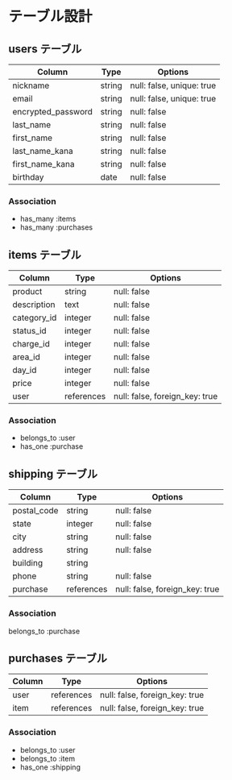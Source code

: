 # テーブル設計

## users テーブル

| Column             | Type   | Options                   |
| ---------------    | ------ | ------------------------- |
| nickname           | string | null: false, unique: true |
| email              | string | null: false, unique: true |
| encrypted_password | string | null: false               |
| last_name          | string | null: false               |
| first_name         | string | null: false               |
| last_name_kana     | string | null: false               |
| first_name_kana    | string | null: false               |
| birthday           | date   | null: false               |


### Association
- has_many :items
- has_many :purchases

## items テーブル

| Column      | Type       | Options                        |
| ----------- | ---------- | ------------------------------ |
| product     | string     | null: false                    |
| description | text       | null: false                    |
| category_id | integer    | null: false                    |
| status_id   | integer    | null: false                    |
| charge_id   | integer    | null: false                    |
| area_id     | integer    | null: false                    |
| day_id      | integer    | null: false                    |
| price       | integer    | null: false                    |
| user        | references | null: false, foreign_key: true |


### Association
- belongs_to :user
- has_one :purchase


## shipping テーブル

| Column         | Type       | Options                        |
| -------------- | ---------- | ------------------------------ |
| postal_code    | string     | null: false                    |
| state          | integer    | null: false                    |
| city           | string     | null: false                    |
| address        | string     | null: false                    |
| building       | string     |                                |
| phone          | string     | null: false                    |
| purchase       | references | null: false, foreign_key: true |

### Association
belongs_to :purchase


## purchases テーブル
| Column      | Type       | Options                        |
| ----------- | ---------- | ------------------------------ |
| user        | references | null: false, foreign_key: true |
| item        | references | null: false, foreign_key: true |

### Association
- belongs_to :user
- belongs_to :item
- has_one :shipping

